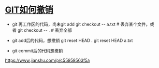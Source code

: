 # [GIT如何撤销](https://github.com/wjwever/gitblog/issues/23)


* git 再工作区的代码，尚未git add
git checkout -- a.txt # 丢弃某个文件，或者
git checkout -- . # 丢弃全部

* git add后的代码，想撤销
git reset HEAD .
git reset HEAD a.txt

* git commit后的代码想撤销
    







https://www.jianshu.com/p/c55958563f5a